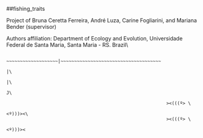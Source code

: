 ##fishing_traits

Project of Bruna Ceretta Ferreira, André Luza, Carine Fogliarini, and Mariana Bender (supervisor)

Authors affiliation: Department of Ecology and Evolution, Universidade Federal de Santa Maria, Santa Maria - RS. Brazil\

                                                      ~~~~~~~~~~~~~~~~~~~|~~~~~~~~~~~~~~~~~~~~~~~~~~~~~~~~~~~~~
                                                                         |\
                                                                         |\
                                                                         J\

                                                               ><(((º> \
                                                                         <º)))><\
                                                               ><(((º> \
                                                                         <º)))><

